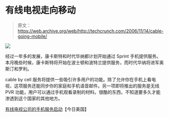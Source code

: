 # 有线电视走向移动

> 原文：<https://web.archive.org/web/http://techcrunch.com/2006/11/14/cable-going-mobile/>

![](img/d3765a66b19f5adcaca1c961b408ac53.png)

经过一年多的发展，康卡斯特和时代华纳都计划开始通过 Sprint 手机提供服务。本月晚些时候，康卡斯特将开始在波士顿和波特兰提供服务，而时代华纳将进军奥斯汀和罗利。

cable by cell 服务将提供一些吸引许多用户的功能。除了允许你在手机上看电视，这项服务还能同步你的家庭和手机语音邮件。另一项即将推出的服务是无线 PVR 功能，用户可以通过手机观看录制的材料。很酷的东西，不知道要多久才能渗透到这个国家的其他地方。

[有线电视公司的手机服务启动](https://web.archive.org/web/20160324155315/http://www.usatoday.com/tech/products/2006-11-13-cable-cellphone_x.htm)【今日美国】